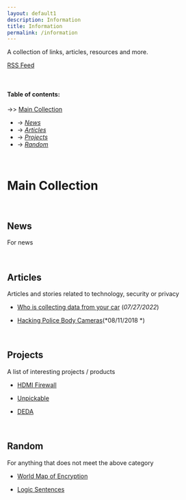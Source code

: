 ```yaml
---
layout: default1
description: Information
title: Information
permalink: /information
---
```


A collection of links, articles, resources and more.

[RSS Feed](https://anonymousland.org/feed/information.xml)

<br>

#### Table of contents:


-\>> [Main Collection](#main-collection) <br>
  - -\> *[News](#news)* <br>
  - -\> *[Articles](#articles)* <br>
  - -\> *[Projects](#projects)* <br>
  - -\> *[Random](#random)* <br>

<br>

# Main Collection

<br>

## News

For news

<br>


## Articles

Articles and stories related to technology, security or privacy

- [Who is collecting data from your car](https://themarkup.org/the-breakdown/2022/07/27/who-is-collecting-data-from-your-car) (*07/27/2022*) 

- [Hacking Police Body Cameras](https://www.wired.com/video/watch/hacking-police-body-cameras)(*08/11/2018
*)
<br>

## Projects

A list of interesting projects / products

- [HDMI Firewall](https://git.cuvoodoo.info/kingkevin/board/src/branch/hdmi_firewall/README.md)

- [Unpickable](https://ominoushum.com/lock/)

- [DEDA](https://github.com/dfd-tud/deda)

<br>

## Random

For anything that does not meet the above category

- [World Map of Encryption](https://www.gp-digital.org/world-map-of-encryption/)

- [Logic Sentences](https://sive.rs/1s)
